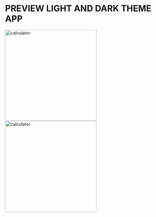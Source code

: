 # PREVIEW LIGHT AND DARK THEME APP 
<img src="https://github.com/user-attachments/assets/4de96174-7ec1-495e-8b8c-1e033dde7478" alt="calculator" width="300" />
<img src="https://github.com/user-attachments/assets/0e33315a-8ba1-4998-b55d-050090126d56" alt="calculator" width="300" />
